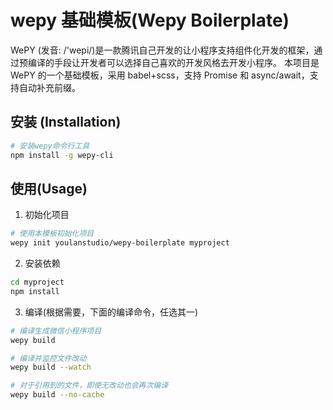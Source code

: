# wepy 基础模板(Wepy Boilerplate)

WePY (发音: /'wepi/)是一款腾讯自己开发的让小程序支持组件化开发的框架，通过预编译的手段让开发者可以选择自己喜欢的开发风格去开发小程序。
本项目是 WePY 的一个基础模板，采用 babel+scss，支持 Promise 和 async/await，支持自动补充前缀。

## 安装 (Installation)

```Bash
# 安装wepy命令行工具
npm install -g wepy-cli
```

## 使用(Usage)

1.  初始化项目

```Bash
# 使用本模板初始化项目
wepy init youlanstudio/wepy-boilerplate myproject
```

2.  安装依赖

```bash
cd myproject
npm install
```

3.  编译(根据需要，下面的编译命令，任选其一)

```Bash
# 编译生成微信小程序项目
wepy build

# 编译并监控文件改动
wepy build --watch

# 对于引用到的文件，即使无改动也会再次编译
wepy build --no-cache
```
